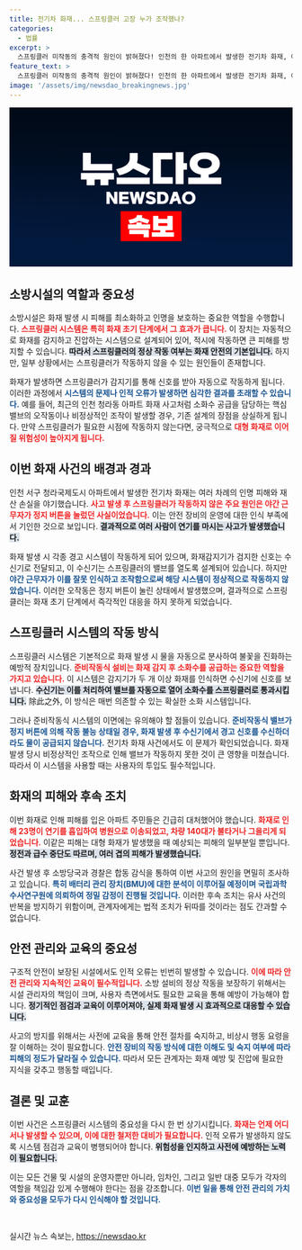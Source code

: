 ```yaml
---
title: 전기차 화재... 스프링클러 고장 누가 조작했나?
categories:
  - 법률
excerpt: >
  스프링클러 미작동의 충격적 원인이 밝혀졌다! 인천의 한 아파트에서 발생한 전기차 화재, 야간 근무자의 실수로 화재 진압이 실패했다. 형사처벌의 소용돌이 속, 23명이 병원으로 이송된 생명의 위기를 재조명한다.
feature_text: >
  스프링클러 미작동의 충격적 원인이 밝혀졌다! 인천의 한 아파트에서 발생한 전기차 화재, 야간 근무자의 실수로 화재 진압이 실패했다. 형사처벌의 소용돌이 속, 23명이 병원으로 이송된 생명의 위기를 재조명한다.
image: '/assets/img/newsdao_breakingnews.jpg'
---
```


<p><img src="/assets/img/newsdao_breakingnews.jpg" alt="bookingtag 속보" /></p>

<h2 data-ke-size="size26">소방시설의 역할과 중요성</h2>

<p data-ke-size="size16">소방시설은 화재 발생 시 피해를 최소화하고 인명을 보호하는 중요한 역할을 수행합니다. <b><span style="color: #ee2323;">스프링클러 시스템은 특히 화재 초기 단계에서 그 효과가 큽니다.</span></b> 이 장치는 자동적으로 화재를 감지하고 진압하는 시스템으로 설계되어 있어, 적시에 작동하면 큰 피해를 방지할 수 있습니다. <b><span style="background-color: #21538527;">따라서 스프링클러의 정상 작동 여부는 화재 안전의 기본입니다.</span></b> 하지만, 일부 상황에서는 스프링클러가 작동하지 않을 수 있는 원인들이 존재합니다.</p>

<p data-ke-size="size16">화재가 발생하면 스프링클러가 감지기를 통해 신호를 받아 자동으로 작동하게 됩니다.  이러한 과정에서 <b><span style="color: #1a5490;">시스템의 문제나 인적 오류가 발생하면 심각한 결과를 초래할 수 있습니다.</span></b> 예를 들어, 최근의 인천 청라동 아파트 화재 사고처럼 소화수 공급을 담당하는 핵심 밸브의 오작동이나 비정상적인 조작이 발생할 경우, 기존 설계의 장점을 상실하게 됩니다. 만약 스프링클러가 필요한 시점에 작동하지 않는다면, 궁극적으로 <b><span style="color: #ee2323;">대형 화재로 이어질 위험성이 높아지게 됩니다.</span></b></p>

<h2 data-ke-size="size26">이번 화재 사건의 배경과 경과</h2>

<p data-ke-size="size16">인천 서구 청라국제도시 아파트에서 발생한 전기차 화재는 여러 차례의 인명 피해와 재산 손실을 야기했습니다. <b><span style="color: #ee2323;">사고 발생 후 스프링클러가 작동하지 않은 주요 원인은 야간 근무자가 정지 버튼을 눌렀던 사실이었습니다.</span></b> 이는 안전 장비의 운영에 대한 인식 부족에서 기인한 것으로 보입니다. <b><span style="background-color: #21538527;">결과적으로 여러 사람이 연기를 마시는 사고가 발생했습니다.</span></b></p>

<p data-ke-size="size16">화재 발생 시 각종 경고 시스템이 작동하게 되어 있으며, 화재감지기가 검지한 신호는 수신기로 전달되고, 이 수신기는 스프링클러의 밸브를 열도록 설계되어 있습니다. 하지만 <b><span style="color: #1a5490;">야간 근무자가 이를 잘못 인식하고 조작함으로써 해당 시스템이 정상적으로 작동하지 않았습니다.</span></b> 이러한 오작동은 정지 버튼이 눌린 상태에서 발생했으며, 결과적으로 스프링클러는 화재 초기 단계에서 즉각적인 대응을 하지 못하게 되었습니다.</p>

<h2 data-ke-size="size26">스프링클러 시스템의 작동 방식</h2>

<p data-ke-size="size16">스프링클러 시스템은 기본적으로 화재 발생 시 물을 자동으로 분사하여 불꽃을 진화하는 예방적 장치입니다. <b><span style="color: #ee2323;">준비작동식 설비는 화재 감지 후 소화수를 공급하는 중요한 역할을 가지고 있습니다.</span></b> 이 시스템은 감지기가 두 개 이상 화재를 인식하면 수신기에 신호를 보냅니다. <b><span style="background-color: #21538527;">수신기는 이를 처리하여 밸브를 자동으로 열어 소화수를 스프링클러로 통과시킵니다.</span></b> 除此之外, 이 방식은 매번 의존할 수 있는 확실한 소화 시스템입니다.</p>

<p data-ke-size="size16">그러나 준비작동식 시스템의 이면에는 유의해야 할 점들이 있습니다. <b><span style="color: #1a5490;">준비작동식 밸브가 정지 버튼에 의해 작동 불능 상태일 경우, 화재 발생 후 수신기에서 경고 신호를 수신하더라도 물이 공급되지 않습니다.</span></b> 전기차 화재 사건에서도 이 문제가 확인되었습니다. 화재 발생 당시 비정상적인 조작으로 인해 밸브가 작동하지 못한 것이 큰 영향을 미쳤습니다. 따라서 이 시스템을 사용할 때는 사용자의 투입도 필수적입니다.</p>

<h2 data-ke-size="size26">화재의 피해와 후속 조치</h2>

<p data-ke-size="size16">이번 화재로 인해 피해를 입은 아파트 주민들은 긴급히 대처했어야 했습니다. <b><span style="color: #ee2323;">화재로 인해 23명이 연기를 흡입하여 병원으로 이송되었고, 차량 140대가 불타거나 그을리게 되었습니다.</span></b> 이같은 피해는 대형 화재가 발생했을 때 예상되는 피해의 일부분일 뿐입니다. <b><span style="background-color: #21538527;">정전과 급수 중단도 따르며, 여러 겹의 피해가 발생했습니다.</span></b></p>

<p data-ke-size="size16">사건 발생 후 소방당국과 경찰은 합동 감식을 통하여 이번 사고의 원인을 면밀히 조사하고 있습니다. <b><span style="color: #1a5490;">특히 배터리 관리 장치(BMU)에 대한 분석이 이루어질 예정이며 국립과학수사연구원에 의뢰하여 정밀 감정이 진행될 것입니다.</span></b> 이러한 후속 조치는 유사 사건의 반복을 방지하기 위함이며, 관계자에게는 법적 조치가 뒤따를 것이라는 점도 간과할 수 없습니다.</p>

<h2 data-ke-size="size26">안전 관리와 교육의 중요성</h2>

<p data-ke-size="size16">구조적 안전이 보장된 시설에서도 인적 오류는 빈번히 발생할 수 있습니다. <b><span style="color: #ee2323;">이에 따라 안전 관리와 지속적인 교육이 필수적입니다.</span></b> 소방 설비의 정상 작동을 보장하기 위해서는 시설 관리자의 책임이 크며, 사용자 측면에서도 필요한 교육을 통해 예방이 가능해야 합니다. <b><span style="background-color: #21538527;">정기적인 점검과 교육이 이루어져야, 실제 화재 발생 시 효과적으로 대응할 수 있습니다.</span></b></p>

<p data-ke-size="size16">사고의 방지를 위해서는 사전에 교육을 통해 안전 절차를 숙지하고, 비상시 행동 요령을 잘 이해하는 것이 필요합니다. <b><span style="color: #1a5490;">안전 장비의 작동 방식에 대한 이해도 및 숙지 여부에 따라 피해의 정도가 달라질 수 있습니다.</span></b> 따라서 모든 관계자는 화재 예방 및 진압에 필요한 지식을 갖추고 행동할 때입니다.</p>

<h2 data-ke-size="size26">결론 및 교훈</h2>

<p data-ke-size="size16">이번 사건은 스프링클러 시스템의 중요성을 다시 한 번 상기시킵니다. <b><span style="color: #ee2323;">화재는 언제 어디서나 발생할 수 있으며, 이에 대한 철저한 대비가 필요합니다.</span></b> 인적 오류가 발생하지 않도록 시스템 점검과 교육이 병행되어야 합니다. <b><span style="background-color: #21538527;">위험성을 인지하고 사전에 예방하는 노력이 필요합니다.</span></b></p>

<p data-ke-size="size16">이는 모든 건물 및 시설의 운영자뿐만 아니라, 임차인, 그리고 일반 대중 모두가 각자의 역할을 책임감 있게 수행해야 한다는 점을 강조합니다. <b><span style="color: #1a5490;">이번 일을 통해 안전 관리의 가치와 중요성을 모두가 다시 인식해야 할 것입니다.</span></b> </p>

<p data-ke-size="size16">&nbsp;</p>
실시간 뉴스 속보는, <a href="https://newsdao.kr" rel="dofollow">https://newsdao.kr</a>



